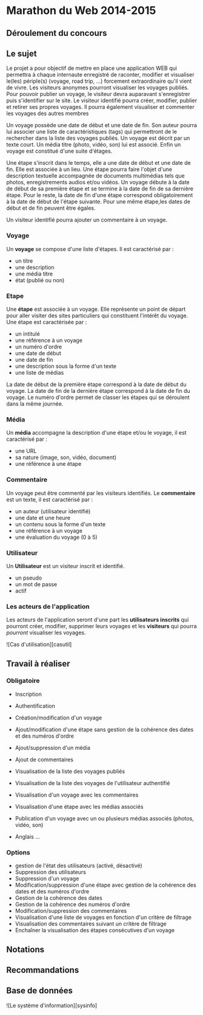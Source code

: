 # Marathon du Web 2014-2015


## Déroulement du concours


## Le sujet


Le projet a pour objectif de mettre en place une application WEB qui permettra à chaque internaute enregistré de raconter, modifier et visualiser le(les) périple(s) (voyage, road trip, ...) forcement extraordinaire qu'il vient de vivre. Les visiteurs anonymes pourront visualiser les voyages publiés. Pour pouvoir publier un voyage, le visiteur devra auparavant s'enregistrer puis s'identifier sur le site. 
Le visiteur identifié pourra créer, modifier, publier et retirer ses propres voyages. Il pourra également visualiser et commenter les voyages des autres membres

Un voyage possède une date de début et une date de fin. Son auteur pourra lui associer une liste de caractéristiques (tags) qui permettront de le rechercher dans la liste des voyages publiés. Un voyage est décrit par un texte court. Un média titre (photo, vidéo, son) lui est associé. Enfin un voyage est constitué d'une suite d'étages.

Une étape s'inscrit dans le temps, elle a une date de début et une date de fin. Elle est associée à un lieu. Une étape pourra faire l'objet d'une description textuelle accompagnée de documents multimédias tels que photos, enregistrements audios et/ou vidéos. 
Un voyage débute à la date de début de sa première étape et se termine à la date de fin de sa dernière étape. Pour le reste, la date de fin d'une étape correspond obligatoirement à la date de début de l'étape suivante. Pour une même étape,les dates de début et de fin peuvent être égales.

Un visiteur identifié pourra ajouter un commentaire à un voyage.

### Voyage 
 
Un **voyage** se compose d'une liste d'étapes. Il est caractérisé par : 

* un titre   
* une description
* une média titre
* état (publié ou non)

### Etape

Une **étape** est associée à un voyage. Elle représente un point de départ pour aller visiter des sites particuliers qui constituent l'intérêt du voyage. Une étape est caractérisée par :

* un intitulé
* une référence à un voyage
* un numéro d'ordre
* une date de début
* une date de fin
* une description sous la forme d'un texte
* une liste de médias

La date de début de la première étape correspond à la date de début du voyage. La date de fin de la dernière étape correspond à la date de fin du voyage. Le numéro d'ordre permet de classer les étapes qui se déroulent dans la même journée.

### Média

Un **média** accompagne la description d'une étape et/ou le voyage, il est caractérisé par :

* une URL
* sa nature  (image, son, vidéo, document)
* une référence à une étape

### Commentaire

Un voyage peut être commenté par les visiteurs identifiés. Le **commentaire** est un texte, il est caractérisé par :

* un auteur (utilisateur identifié)
* une date et une heure
* un contenu sous la forme d'un texte
* une référence à un voyage
* une évaluation du voyage (0 à 5)

### Utilisateur

Un **Utilisateur** est un visiteur inscrit et identifié.

* un pseudo
* un mot de passe
* actif

### Les acteurs de l'application

Les acteurs de l'application seront d'une part les **utilisateurs inscrits** qui pourront créer, modifier, supprimer  leurs voyages et les **visiteurs** qui pourra *pourront* visualiser les voyages.

![Cas d'utilisation][casutil]

## Travail à réaliser


### Obligatoire

* Inscription
* Authentification
* Création/modification d'un voyage
* Ajout/modification d'une étape sans gestion de la cohérence des dates et des numéros d'ordre
* Ajout/suppression d'un média
* Ajout de commentaires
* Visualisation de la liste des voyages publiés
* Visualisation de la liste des voyages de l'utilisateur authentifié
* Visualisation d'un voyage avec les commentaires
* Visualisation d'une étape avec les médias associés

* Publication d'un voyage avec un ou plusieurs médias associés (photos, vidéo, son)
* Anglais ...

### Options

* gestion de l'état des utilisateurs (activé, désactivé)
* Suppression des utilisateurs
* Suppression d'un voyage
* Modification/suppression d'une étape avec gestion de la cohérence des dates et des numéros d'ordre
* Gestion de la cohérence des dates
* Gestion de la cohérence des numéros d'ordre
* Modification/suppression des commentaires 
* Visualisation d'une liste de voyages en fonction d'un critère de filtrage
* Visualisation des commentaires suivant un critère de filtrage
* Enchaîner la visualisation des étapes consécutives d'un voyage


## Notations



## Recommandations



## Base de données


![Le système d'information][sysinfo]

